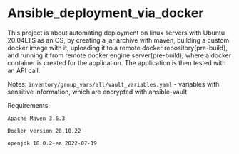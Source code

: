 # Ansible_deployment_via_docker

This project is about automating deployment on linux servers with Ubuntu 20.04LTS as an OS, by creating a jar archive with maven, building a custom docker image with it, uploading it to a remote docker repository(pre-build), and running it from remote docker engine server(pre-build), where a docker container is created for the application. The application is then tested with an API call.

Notes:
`inventory/group_vars/all/vault_variables.yaml` - variables with sensitive information, which are encrypted with ansible-vault

Requirements:


 `Apache Maven 3.6.3`
 
 
 `Docker version 20.10.22`
 
 
 `openjdk 18.0.2-ea 2022-07-19` 
 
 
